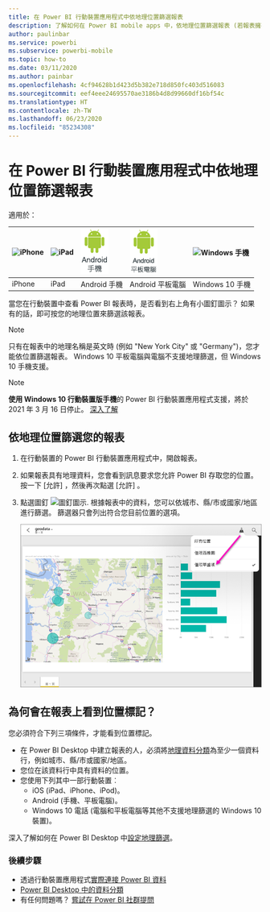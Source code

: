 ```yaml
---
title: 在 Power BI 行動裝置應用程式中依地理位置篩選報表
description: 了解如何在 Power BI mobile apps 中，依地理位置篩選報表 (若報表擁有者已設定地理標記)。
author: paulinbar
ms.service: powerbi
ms.subservice: powerbi-mobile
ms.topic: how-to
ms.date: 03/11/2020
ms.author: painbar
ms.openlocfilehash: 4cf94628b1d423d5b382e718d850fc403d516083
ms.sourcegitcommit: eef4eee24695570ae3186b4d8d99660df16bf54c
ms.translationtype: HT
ms.contentlocale: zh-TW
ms.lasthandoff: 06/23/2020
ms.locfileid: "85234308"
---
```

# <a name="filter-a-report-by-geographic-location-in-the-power-bi-mobile-apps"></a>在 Power BI 行動裝置應用程式中依地理位置篩選報表
適用於：

| ![iPhone](./media/mobile-apps-geographic-filtering/iphone-logo-50-px.png) | ![iPad](./media/mobile-apps-geographic-filtering/ipad-logo-50-px.png) | ![Android 手機](./media/mobile-apps-geographic-filtering/android-phone-logo-50-px.png) | ![Android 平板電腦](./media/mobile-apps-view-dashboard/android-tablet-logo-50-px.png) | ![Windows 手機](./media/mobile-apps-geographic-filtering/win-10-logo-50-px.png) |
|:--- |:--- |:--- |:--- |:--- |
| iPhone |iPad |Android 手機 |Android 平板電腦 |Windows 10 手機 |

當您在行動裝置中查看 Power BI 報表時，是否看到右上角有小圖釘圖示？ 如果有的話，即可按您的地理位置來篩選該報表。

> [!NOTE]
> 只有在報表中的地理名稱是英文時 (例如 "New York City" 或 "Germany")，您才能依位置篩選報表。 Windows 10 平板電腦與電腦不支援地理篩選，但 Windows 10 手機支援。

>[!NOTE]
>**使用 Windows 10 行動裝置版手機**的 Power BI 行動裝置應用程式支援，將於 2021 年 3 月 16 日停止。 [深入了解](https://go.microsoft.com/fwlink/?linkid=2121400)

## <a name="filter-your-report-by-your-geographic-location"></a>依地理位置篩選您的報表
1. 在行動裝置的 Power BI 行動裝置應用程式中，開啟報表。
2. 如果報表具有地理資料，您會看到訊息要求您允許 Power BI 存取您的位置。 按一下 [允許]  ，然後再次點選 [允許]  。
3. 點選圖釘 ![圖釘圖示](./media/mobile-apps-geographic-filtering/power-bi-mobile-geo-icon.png). 根據報表中的資料，您可以依城市、縣/市或國家/地區進行篩選。 篩選器只會列出符合您目前位置的選項。
   
    ![圖釘篩選](./media/mobile-apps-geographic-filtering/power-bi-mobile-geo-map-set-filter.png)

## <a name="why-dont-i-see-location-tags-on-a-report"></a>為何會在報表上看到位置標記？
您必須符合下列三項條件，才能看到位置標記。 

* 在 Power BI Desktop 中建立報表的人，必須將[地理資料分類](../../transform-model/desktop-mobile-geofiltering.md)為至少一個資料行，例如城市、縣/市或國家/地區。
* 您位在該資料行中具有資料的位置。
* 您使用下列其中一部行動裝置︰
  * iOS (iPad、iPhone、iPod)。
  * Android (手機、平板電腦)。
  * Windows 10 電話 (電腦和平板電腦等其他不支援地理篩選的 Windows 10 裝置)。

深入了解如何在 Power BI Desktop 中[設定地理篩選](../../transform-model/desktop-mobile-geofiltering.md)。

### <a name="next-steps"></a>後續步驟
* 透過行動裝置應用程式[實際連接 Power BI 資料](mobile-apps-data-in-real-world-context.md)
* [Power BI Desktop 中的資料分類](../../transform-model/desktop-data-categorization.md) 
* 有任何問題嗎？ [嘗試在 Power BI 社群提問](https://community.powerbi.com/)
